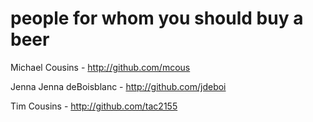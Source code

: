 # people for whom you should buy a beer

Michael Cousins         - http://github.com/mcous

Jenna Jenna deBoisblanc - http://github.com/jdeboi

Tim Cousins             - http://github.com/tac2155
